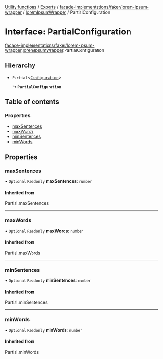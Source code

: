 [Utility functions](../index.md) / [Exports](../modules.md) / [facade-implementations/faker/lorem-ipsum-wrapper](../modules/facade_implementations_faker_lorem_ipsum_wrapper.md) / [loremIpsumWrapper](../modules/facade_implementations_faker_lorem_ipsum_wrapper.loremIpsumWrapper.md) / PartialConfiguration

# Interface: PartialConfiguration

[facade-implementations/faker/lorem-ipsum-wrapper](../modules/facade_implementations_faker_lorem_ipsum_wrapper.md).[loremIpsumWrapper](../modules/facade_implementations_faker_lorem_ipsum_wrapper.loremIpsumWrapper.md).PartialConfiguration

## Hierarchy

- `Partial`\<[`Configuration`](facade_implementations_faker_lorem_ipsum_wrapper.loremIpsumWrapper.Configuration.md)\>

  ↳ **`PartialConfiguration`**

## Table of contents

### Properties

- [maxSentences](facade_implementations_faker_lorem_ipsum_wrapper.loremIpsumWrapper.PartialConfiguration.md#maxsentences)
- [maxWords](facade_implementations_faker_lorem_ipsum_wrapper.loremIpsumWrapper.PartialConfiguration.md#maxwords)
- [minSentences](facade_implementations_faker_lorem_ipsum_wrapper.loremIpsumWrapper.PartialConfiguration.md#minsentences)
- [minWords](facade_implementations_faker_lorem_ipsum_wrapper.loremIpsumWrapper.PartialConfiguration.md#minwords)

## Properties

### maxSentences

• `Optional` `Readonly` **maxSentences**: `number`

#### Inherited from

Partial.maxSentences

___

### maxWords

• `Optional` `Readonly` **maxWords**: `number`

#### Inherited from

Partial.maxWords

___

### minSentences

• `Optional` `Readonly` **minSentences**: `number`

#### Inherited from

Partial.minSentences

___

### minWords

• `Optional` `Readonly` **minWords**: `number`

#### Inherited from

Partial.minWords
